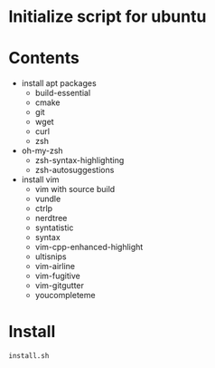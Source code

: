 # Initialize script for ubuntu

# Contents
- install apt packages
  - build-essential
  - cmake
  - git
  - wget
  - curl
  - zsh
- oh-my-zsh
  - zsh-syntax-highlighting
  - zsh-autosuggestions
- install vim
  - vim with source build
  - vundle
  - ctrlp
  - nerdtree
  - syntatistic
  - syntax
  - vim-cpp-enhanced-highlight
  - ultisnips
  - vim-airline
  - vim-fugitive
  - vim-gitgutter
  - youcompleteme

# Install
```
install.sh
```
 


